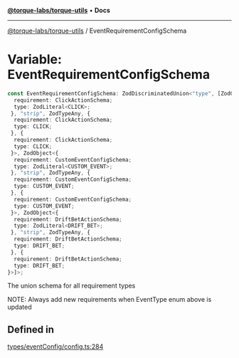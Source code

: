 [**@torque-labs/torque-utils**](../README.md) • **Docs**

***

[@torque-labs/torque-utils](../README.md) / EventRequirementConfigSchema

# Variable: EventRequirementConfigSchema

```ts
const EventRequirementConfigSchema: ZodDiscriminatedUnion<"type", [ZodObject<{
  requirement: ClickActionSchema;
  type: ZodLiteral<CLICK>;
 }, "strip", ZodTypeAny, {
  requirement: ClickActionSchema;
  type: CLICK;
 }, {
  requirement: ClickActionSchema;
  type: CLICK;
 }>, ZodObject<{
  requirement: CustomEventConfigSchema;
  type: ZodLiteral<CUSTOM_EVENT>;
 }, "strip", ZodTypeAny, {
  requirement: CustomEventConfigSchema;
  type: CUSTOM_EVENT;
 }, {
  requirement: CustomEventConfigSchema;
  type: CUSTOM_EVENT;
 }>, ZodObject<{
  requirement: DriftBetActionSchema;
  type: ZodLiteral<DRIFT_BET>;
 }, "strip", ZodTypeAny, {
  requirement: DriftBetActionSchema;
  type: DRIFT_BET;
 }, {
  requirement: DriftBetActionSchema;
  type: DRIFT_BET;
}>]>;
```

The union schema for all requirement types

NOTE: Always add new requirements when EventType enum above is updated

## Defined in

[types/eventConfig/config.ts:284](https://github.com/torque-labs/torque-utils/blob/3bd29ca22f900f1cf2686f7f240bf82e15337207/types/eventConfig/config.ts#L284)
